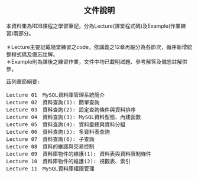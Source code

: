 
<h2 align="center">文件說明</h2>

<p>本資料集為RDB課程之學習筆記，分為Lecture(課堂程式碼)及Example(作業練習)兩部分。<br><br>
＊Lecture主要記載隨堂練習之code，依講義之12章再細分為各節次，循序新增統整程式碼及備忘註解。<br>
＊Example則為課後之練習作業，文件中均已載明試題、參考解答及備忘註解供參。</p>

<pre>
茲列章節綱要:

Lecture 01　MySQL資料庫管理系統簡介
Lecture 02　資料查詢(1): 簡單查詢
Lecture 03　資料查詢(2): 設定查詢條件與資料排序
Lecture 04　資料查詢(3): MySQL資料型態、內建函數
Lecture 05　資料查詢(4): 資料彙總與資料分組
Lecture 06　資料查詢(5): 多資料表查詢
Lecture 07　資料查詢(6): 子查詢
Lecture 08　資料的維護與交易控制
Lecture 09　資料庫物件的維護(1): 資料表與資料限制條件
Lecture 10　資料庫物件的維護(2): 視觀表、索引
Lecture 11　MySQL資料庫權限管理
</pre>
